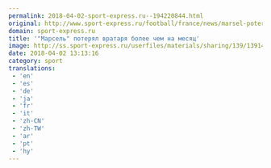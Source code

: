 ```yaml
---
permalink: 2018-04-02-sport-express.ru--194220844.html
original: http://www.sport-express.ru/football/france/news/marsel-poteryal-vratarya-bolee-chem-na-mesyac-1391481/
domain: sport-express.ru
title: '"Марсель" потерял вратаря более чем на месяц'
image: http://ss.sport-express.ru/userfiles/materials/sharing/139/1391481.jpg
date: 2018-04-02 13:13:16
category: sport
translations: 
 - 'en'
 - 'es'
 - 'de'
 - 'ja'
 - 'fr'
 - 'it'
 - 'zh-CN'
 - 'zh-TW'
 - 'ar'
 - 'pt'
 - 'hy'
---
```


